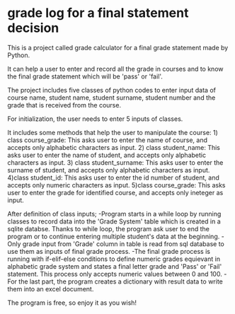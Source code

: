 # grade log for a final statement decision


This is a project called grade calculator for a final grade statement made by Python.

It can help a user to enter and record all the grade in courses and to know the final grade statement which will be 'pass' or 'fail'.


The project includes five classes of python codes to enter input data of course name, student name, student surname, student number and the grade that is received from the course.


For initialization, the user needs to enter 5 inputs of classes.

It includes some methods that help the user to manipulate the course:
    1) class course_grade:
    This asks user to enter the name of course, and accepts only alphabetic characters as input.
    2) class student_name:
    This asks user to enter the name of student, and accepts only alphabetic characters as input.
    3) class student_surname:
    This asks user to enter the surname of student, and accepts only alphabetic characters as input.
    4)class student_id:
    This asks user to enter the id number of student, and accepts only numeric characters as input.
    5)class course_grade:
    This asks user to enter the grade for identified course, and accepts only ineteger as input.


After definition of class inputs;
-Program starts in a while loop by running classes to record data into the 'Grade System' table which is created in a sqlite databse. Thanks to while loop, the program ask user to end the program or to continue entering multiple student's data at the beginning.
-Only grade input from 'Grade' column in table is read from sql database to use them as inputs of final grade process.
-The final grade process is running with if-elif-else conditions to define numeric grades equievant in alphabetic grade system and states a final letter grade and 'Pass' or 'Fail' statement.
 This process only accepts numeric values between 0 and 100.
-For the last part, the program creates a dictionary with result data to write them into an excel document.



The program is free, so enjoy it as you wish!
  